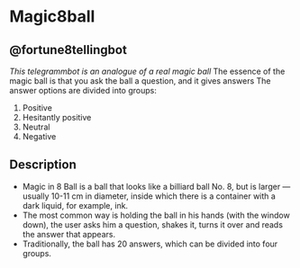 
# Magic8ball 

## @fortune8tellingbot

*This telegrammbot is an analogue of a real magic ball*
The essence of the magic ball is that you ask the ball a question, and it gives answers
The answer options are divided into groups:
1. Positive
2. Hesitantly positive
3. Neutral
4. Negative
## Description
* Magic in 8 Ball is a ball that looks like a billiard ball No. 8, but is larger — usually 10-11 cm in diameter, inside which there is a container with a dark liquid, for example, ink.
* The most common way is holding the ball in his hands (with the window down), the user asks him a question, shakes it, turns it over and reads the answer that appears.
* Traditionally, the ball has 20 answers, which can be divided into four groups.

